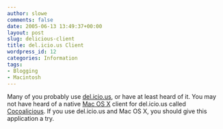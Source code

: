 ```yaml
---
author: slowe
comments: false
date: 2005-06-13 13:49:37+00:00
layout: post
slug: delicious-client
title: del.icio.us Client
wordpress_id: 12
categories: Information
tags:
- Blogging
- Macintosh
---
```


Many of you probably use [del.icio.us](http://del.icio.us/), or have at least heard of it. You may not have heard of a native [Mac OS X](http://www.apple.com/macosx/) client for del.icio.us called [Cocoalicious](http://www.scifihifi.com/cocoalicious/). If you use del.icio.us and Mac OS X, you should give this application a try.
